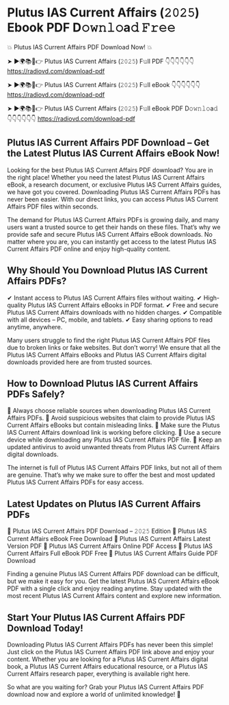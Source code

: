 # Plutus IAS Current Affairs (𝟸𝟶𝟸𝟻) Ebook PDF D𝚘𝚠𝚗𝚕𝚘a𝚍 𝙵𝚛𝚎𝚎

💥 Plutus IAS Current Affairs PDF Download Now! 💥

➤ ►🌍📚📱👉 Plutus IAS Current Affairs (𝟸𝟶𝟸𝟻) F𝚞ll PDF 👇👇👇👇👇👇
https://radiovd.com/download-pdf

➤ ►🌍📚📱👉 Plutus IAS Current Affairs (𝟸𝟶𝟸𝟻) F𝚞ll eBook 👇👇👇👇👇👇
https://radiovd.com/download-pdf

➤ ►🌍📚📱👉 Plutus IAS Current Affairs (𝟸𝟶𝟸𝟻) F𝚞ll eBook PDF D𝚘𝚠𝚗𝚕𝚘a𝚍 👇👇👇👇👇👇
https://radiovd.com/download-pdf

## Plutus IAS Current Affairs PDF Download – Get the Latest Plutus IAS Current Affairs eBook Now!

Looking for the best Plutus IAS Current Affairs PDF download? You are in the right place! Whether you need the latest Plutus IAS Current Affairs eBook, a research document, or exclusive Plutus IAS Current Affairs guides, we have got you covered. Downloading Plutus IAS Current Affairs PDFs has never been easier. With our direct links, you can access Plutus IAS Current Affairs PDF files within seconds.

The demand for Plutus IAS Current Affairs PDFs is growing daily, and many users want a trusted source to get their hands on these files. That’s why we provide safe and secure Plutus IAS Current Affairs eBook downloads. No matter where you are, you can instantly get access to the latest Plutus IAS Current Affairs PDF online and enjoy high-quality content.

## Why Should You Download Plutus IAS Current Affairs PDFs?

✔ Instant access to Plutus IAS Current Affairs files without waiting.
✔ High-quality Plutus IAS Current Affairs eBooks in PDF format.
✔ Free and secure Plutus IAS Current Affairs downloads with no hidden charges.
✔ Compatible with all devices – PC, mobile, and tablets.
✔ Easy sharing options to read anytime, anywhere.

Many users struggle to find the right Plutus IAS Current Affairs PDF files due to broken links or fake websites. But don’t worry! We ensure that all the Plutus IAS Current Affairs eBooks and Plutus IAS Current Affairs digital downloads provided here are from trusted sources.

## How to Download Plutus IAS Current Affairs PDFs Safely?

📌 Always choose reliable sources when downloading Plutus IAS Current Affairs PDFs.
📌 Avoid suspicious websites that claim to provide Plutus IAS Current Affairs eBooks but contain misleading links.
📌 Make sure the Plutus IAS Current Affairs download link is working before clicking.
📌 Use a secure device while downloading any Plutus IAS Current Affairs PDF file.
📌 Keep an updated antivirus to avoid unwanted threats from Plutus IAS Current Affairs digital downloads.

The internet is full of Plutus IAS Current Affairs PDF links, but not all of them are genuine. That’s why we make sure to offer the best and most updated Plutus IAS Current Affairs PDFs for easy access.

## Latest Updates on Plutus IAS Current Affairs PDFs

🔹 Plutus IAS Current Affairs PDF Download – 𝟸𝟶𝟸𝟻 Edition
🔹 Plutus IAS Current Affairs eBook Free Download
🔹 Plutus IAS Current Affairs Latest Version PDF
🔹 Plutus IAS Current Affairs Online PDF Access
🔹 Plutus IAS Current Affairs Full eBook PDF Free
🔹 Plutus IAS Current Affairs Guide PDF Download

Finding a genuine Plutus IAS Current Affairs PDF download can be difficult, but we make it easy for you. Get the latest Plutus IAS Current Affairs eBook PDF with a single click and enjoy reading anytime. Stay updated with the most recent Plutus IAS Current Affairs content and explore new information.

## Start Your Plutus IAS Current Affairs PDF Download Today!

Downloading Plutus IAS Current Affairs PDFs has never been this simple! Just click on the Plutus IAS Current Affairs PDF link above and enjoy your content. Whether you are looking for a Plutus IAS Current Affairs digital book, a Plutus IAS Current Affairs educational resource, or a Plutus IAS Current Affairs research paper, everything is available right here.

So what are you waiting for? Grab your Plutus IAS Current Affairs PDF download now and explore a world of unlimited knowledge! 🚀